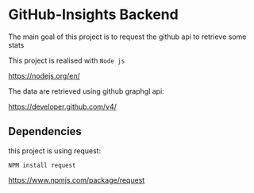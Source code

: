 # GitHub-Insights Backend

The main goal of this project is to request the github api to retrieve some stats


This project is realised with  ``Node js``

https://nodejs.org/en/


The data are retrieved using github graphgl api:

https://developer.github.com/v4/




## Dependencies

this project is using request:

```
NPM install request
```
https://www.npmjs.com/package/request
